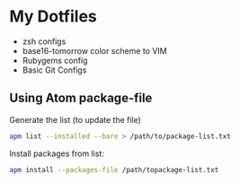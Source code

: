 # My Dotfiles

* zsh configs
* base16-tomorrow color scheme to VIM 
* Rubygems config
* Basic Git Configs

## Using Atom package-file

Generate the list (to update the file)

```bash
apm list --installed --bare > /path/to/package-list.txt
```

Install packages from list:

```bash
apm install --packages-file /path/topackage-list.txt
```
